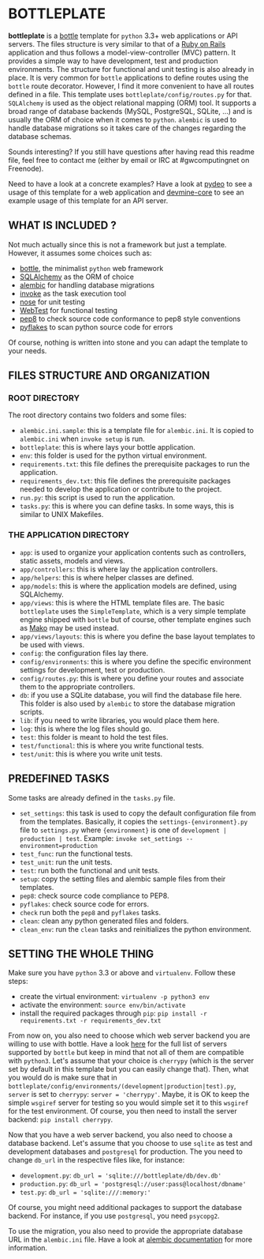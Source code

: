 # BOTTLEPLATE

**bottleplate** is a [bottle](http://bottlepy.org/docs/stable/) template for
`python` 3.3+ web applications or API servers. The files structure is very
similar to that of a [Ruby on Rails](http://rubyonrails.org/) application and
thus follows a model-view-controller (MVC) pattern.  It provides a simple way to
have development, test and production environments.  The structure for
functional and unit testing is also already in place.  It is very common for
`bottle` applications to define routes using the `bottle` route decorator.
However, I find it more convenient to have all routes defined in a file. This
template uses `bottleplate/config/routes.py` for that.  `SQLAlchemy` is used as
the object relational mapping (ORM) tool. It supports a broad range of database
backends (MySQL, PostgreSQL, SQLite, ...) and is usually the ORM of choice when
it comes to `python`. `alembic` is used to handle database migrations so it
takes care of the changes regarding the database schemas.

Sounds interesting? If you still have questions after having read this readme
file, feel free to contact me (either by email or IRC at #gwcomputingnet on
Freenode).

Need to have a look at a concrete examples? Have a look at
[pydeo](https://github.com/Rolinh/pydeo) to see a usage of this template for a
web application and [devmine-core](https://github.com/DevMine/devmine-core) to
see an example usage of this template for an API server.

## WHAT IS INCLUDED ?

Not much actually since this is not a framework but just a template. However, it
assumes some choices such as:

* [bottle](http://bottlepy.org/docs/stable/), the minimalist `python` web
  framework
* [SQLAlchemy](http://www.sqlalchemy.org/) as the ORM of choice
* [alembic](https://bitbucket.org/zzzeek/alembic) for handling database
  migrations
* [invoke](http://invoke.readthedocs.org/) as the task execution tool
* [nose](https://nose.readthedocs.org) for unit testing
* [WebTest](http://webtest.readthedocs.org/) for functional testing
* [pep8](http://pep8.readthedocs.org/) to check source code conformance to pep8
  style conventions
* [pyflakes](https://launchpad.net/pyflakes) to scan python source code for
  errors

Of course, nothing is written into stone and you can adapt the template to your
needs.

## FILES STRUCTURE AND ORGANIZATION

### ROOT DIRECTORY

The root directory contains two folders and some files:

* `alembic.ini.sample`: this is a template file for `alembic.ini`. It is copied
  to `alembic.ini` when `invoke setup` is run.
* `bottleplate`: this is where lays your bottle application.
* `env`: this folder is used for the python virtual environment.
* `requirements.txt`: this file defines the prerequisite packages to run the
  application.
* `requirements_dev.txt`: this file defines the prerequisite packages needed to
  develop the application or contribute to the project.
* `run.py`: this script is used to run the application.
* `tasks.py`: this is where you can define tasks. In some ways, this is similar
  to UNIX Makefiles. 

### THE APPLICATION DIRECTORY

* `app`: is used to organize your application contents such as controllers,
  static assets, models and views.
* `app/controllers`: this is where lay the application controllers.
* `app/helpers`: this is where helper classes are defined.
* `app/models`: this is where the application models are defined, using
  SQLAlchemy.
* `app/views`: this is where the HTML template files are. The basic
  `bottleplate` uses the `SimpleTemplate`, which is a very simple template
  engine shipped with `bottle` but of course, other template engines such as
  [Mako](http://www.makotemplates.org/) may be used instead.
* `app/views/layouts`: this is where you define the base layout templates to be
  used with views.
* `config`: the configuration files lay there.
* `config/environments`: this is where you define the specific environment
  settings for development, test or production.
* `config/routes.py`: this is where you define your routes and associate them to
  the appropriate controllers.
* `db`: if you use a SQLite database, you will find the database file here. 
  This folder is also used by `alembic` to store the database migration
  scripts.
* `lib`: if you need to write libraries, you would place them here.
* `log`: this is where the log files should go.
* `test`: this folder is meant to hold the test files.
* `test/functional`: this is where you write functional tests.
* `test/unit`: this is where you write unit tests.

## PREDEFINED TASKS

Some tasks are already defined in the `tasks.py` file.

* `set_settings`: this task is used to copy the default configuration file from
  from the templates. Basically, it copies the `settings-{environment}.py` file
  to `settings.py` where `{environment}` is one of `development | production |
  test`.
  Example:
  `invoke set_settings --environment=production`
* `test_func`: run the functional tests.
* `test_unit`: run the unit tests.
* `test`: run both the functional and unit tests.
* `setup`: copy the setting files and alembic sample files from their
  templates.
* `pep8`: check source code compliance to PEP8.
* `pyflakes`: check source code for errors.
* `check` run both the `pep8` and `pyflakes` tasks.
* `clean`: clean any python generated files and folders.
* `clean_env`: run the `clean` tasks and reinitializes the python environment.

## SETTING THE WHOLE THING

Make sure you have `python` 3.3 or above and `virtualenv`. Follow these steps:

* create the virtual environment: `virtualenv -p python3 env`
* activate the environment: `source env/bin/activate`
* install the required packages through `pip`:
  `pip install -r requirements.txt -r requirements_dev.txt`

From now on, you also need to choose which web server backend you are willing to
use with bottle. Have a look
[here](http://bottlepy.org/docs/stable/deployment.html#switching-the-server-backend)
for the full list of servers supported by `bottle` but keep in mind that not all
of them are compatible with `python3`.  Let's assume that your choice is
`cherrypy` (which is the server set by default in this template but you can
easily change that). Then, what you would do is make sure that in
`bottleplate/config/environments/(development|production|test).py`, `server` is
set to `cherrypy`: `server = 'cherrypy'`. Maybe, it is OK to keep the simple
`wsgiref` server for testing so you would simple set it to this `wsgiref` for
the test environment.
Of course, you then need to install the server backend: `pip install cherrypy`.

Now that you have a web server backend, you also need to choose a database
backend. Let's assume that you choose to use `sqlite` as test and
development databases and `postgresql` for production. The you need to change
`db_url` in the respective files like, for instance:

* `development.py`: `db_url = 'sqlite:///bottleplate/db/dev.db'`
* `production.py`: `db_url = 'postgresql://user:pass@localhost/dbname'`
* `test.py`: `db_url = 'sqlite:///:memory:'`

Of course, you might need additional packages to support the database backend.
For instance, if you use `postgresql`, you need `psycopg2`.

To use the migration, you also need to provide the appropriate database URL in
the `alembic.ini` file. Have a look at
[alembic documentation](http://alembic.readthedocs.org/) for more information.
